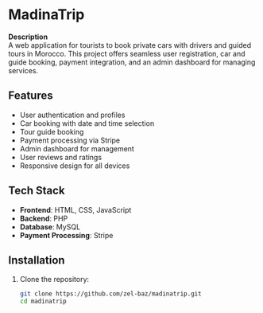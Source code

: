 # MadinaTrip

**Description**  
A web application for tourists to book private cars with drivers and guided tours in Morocco. This project offers seamless user registration, car and guide booking, payment integration, and an admin dashboard for managing services.

## Features
- User authentication and profiles
- Car booking with date and time selection
- Tour guide booking
- Payment processing via Stripe
- Admin dashboard for management
- User reviews and ratings
- Responsive design for all devices

## Tech Stack
- **Frontend**: HTML, CSS, JavaScript
- **Backend**: PHP
- **Database**: MySQL
- **Payment Processing**: Stripe

## Installation
1. Clone the repository:
   ```sh
   git clone https://github.com/zel-baz/madinatrip.git
   cd madinatrip
